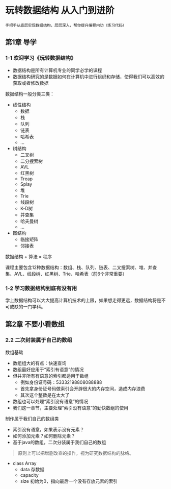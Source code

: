 # 玩转数据结构 从入门到进阶

    手把手从底层实现数据结构，层层深入，帮你提升编程内功（练习代码）

## 第1章 导学

### 1-1 欢迎学习《玩转数据结构》

* 数据结构是所有计算机专业的同学必学的课程
* 数据结构研究的是数据如何在计算机中进行组织和存储，使得我们可以高效的获取或者修改数据

数据结构一般分类三类：

* 线性结构
  * 数据
  * 栈
  * 队列
  * 链表
  * 哈希表
  * ...
* 树结构
  * 二叉树
  * 二分搜索树
  * AVL
  * 红黑树
  * Treap
  * Splay
  * 堆
  * Trie
  * 线段树
  * K-D树
  * 并查集
  * 哈夫曼树
  * ...
* 图结构
  * 临接矩阵
  * 邻接表

数据结构 + 算法 = 程序

课程主要包含12种数据结构：数组、栈、队列、链表、二叉搜索树、堆、并查集、AVL、线段树、红黑树、Trie、哈希表（前6个非常重要）

### 1-2 学习数据结构到底有没有用

学上数据结构可以大大提高计算机技术的上限，如果想走得更远，数据结构将是不可或缺的一门学科。

## 第2章 不要小看数组

### 2.2 二次封装属于自己的数组

数组基础

* 数组组大的有点：快速查询
* 数组最好应用于“索引有语意”的情况
* 但并非所有有语意的索引都适用于数组
  * 例如身份证号码：53332198808088888
  * 首先拿身份证号码做索引会开辟很大的内存空间，造成内存浪费
  * 其次这个整数是在太大了
* 数组也可以处理“索引没有语意”的情况
* 我们这一章节，主要处理“索引没有语意”的勤快数组的使用

制作属于我们自己的数组类

* 索引没有语意，如果表示没有元素？
* 如何添加元素？如何删除元素？
* 基于java的数组，二次分装属于我们自己的数组

> 原则上可以把增删改查的操作，视为研究数据结构的脉络。

* class Array
  * data 存数据
  * capacity
  * size 初始为0，指向最后一个没有存放元素的索引